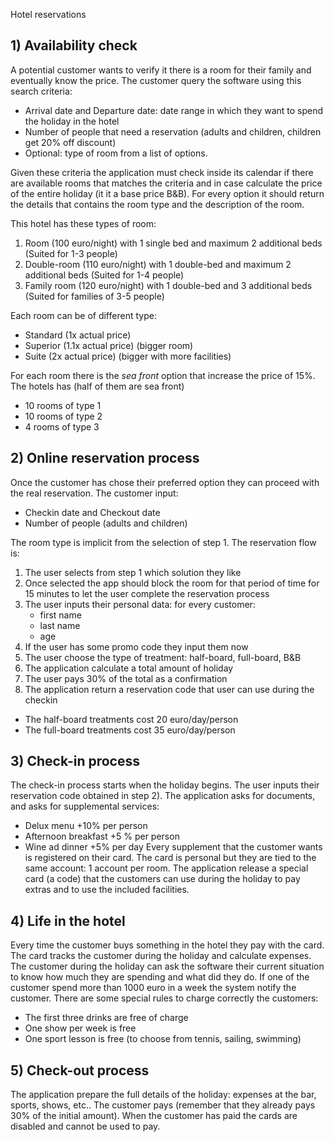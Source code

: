 Hotel reservations
## 1) Availability check 
A potential customer wants to verify it there is a room for their family and eventually know the price. The customer query the software using this search criteria:
- Arrival date and Departure date: date range in which they want to spend the holiday in the hotel
- Number of people that need a reservation (adults and children, children get 20% off discount)
- Optional: type of room from a list of options.

Given these criteria the application must check inside its calendar if there are available rooms that matches the criteria and in case calculate the price of the entire holiday (it it a base price B&B).
For every option it should return the details that contains the room type and the description of the room.

This hotel has these types of room:
1. Room (100 euro/night) with 1 single bed and maximum 2 additional beds (Suited for 1-3 people)
2. Double-room (110 euro/night) with 1 double-bed and maximum 2 additional beds (Suited for 1-4 people)
3. Family room (120 euro/night) with 1 double-bed and 3 additional beds (Suited for families of 3-5 people)

Each room can be of different type:
- Standard (1x actual price)
- Superior (1.1x actual price) (bigger room)
- Suite (2x actual price) (bigger with more facilities)

For each room there is the _sea front_ option that increase the price of 15%.
The hotels has (half of them are sea front)
- 10 rooms of type 1
- 10 rooms of type 2
- 4 rooms of type 3


## 2)  Online reservation process
Once the customer has chose their preferred option they can proceed with the real reservation.
The customer input:
- Checkin date and Checkout date
- Number of people (adults and children)

The room type is implicit from the selection of step 1.
The reservation flow is:
1. The user selects from step 1 which solution they like
2. Once selected the app should block the room for that period of time for 15 minutes to let the user complete the reservation process
3. The user inputs their personal data: for every customer:
	- first name
	- last name
	- age
4. If the user has some promo code they input them now
5. The user choose the type of treatment: half-board, full-board, B&B
6. The application calculate a total amount of holiday
7. The user pays 30% of the total as a confirmation
8. The application return a reservation code that user can use during the checkin

- The half-board treatments cost 20 euro/day/person 
- The full-board treatments cost 35 euro/day/person 


## 3) Check-in process
The check-in process starts when the holiday begins. The user inputs their reservation code obtained in step 2).
The application asks for documents, and asks for supplemental services:
- Delux menu +10% per person
- Afternoon breakfast +5 % per person
- Wine ad dinner +5% per day
Every supplement that the customer wants is registered on their card. The card is personal but they are tied to the same account: 1 account per room.
The application release a special card (a code) that the customers can use during the holiday to pay extras and to use the included facilities. 

## 4) Life in the hotel
Every time the customer buys something in the hotel they pay with the card.
The card tracks the customer during the holiday and calculate expenses. The customer during the holiday can ask the software their current situation to know how much they are spending and what did they do.
If one of the customer spend more than 1000 euro in a week the system notify the customer.
There are some special rules to charge correctly the customers:
- The first three drinks are free of charge
- One show per week is free
- One sport lesson is free (to choose from tennis, sailing, swimming)

## 5) Check-out process
The application prepare the full details of the holiday: expenses at the bar, sports, shows, etc..
The customer pays (remember that they already pays 30% of the initial amount).
When the customer has paid the cards are disabled and cannot be used to pay.

